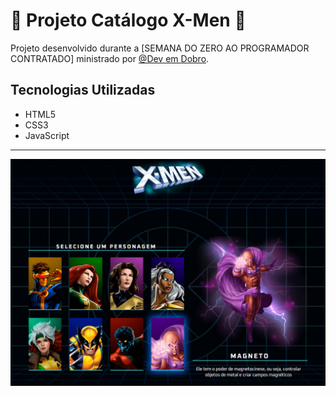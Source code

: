 # :open_book: Projeto Catálogo X-Men :open_book:

Projeto desenvolvido durante a [SEMANA DO ZERO AO PROGRAMADOR CONTRATADO] ministrado por [@Dev em Dobro](https://github.com/devemdobro).

## Tecnologias Utilizadas

* HTML5
* CSS3
* JavaScript

<hr>
<img src="./src/imagens/projeto.png">

